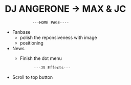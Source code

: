 # DJ ANGERONE -> MAX & JC


                ---HOME PAGE----
- Fanbase
    - polish the reponsiveness with image 
    - positioning
- News
    - Finish the dot menu

                ---JS Effects---
- Scroll to top button
